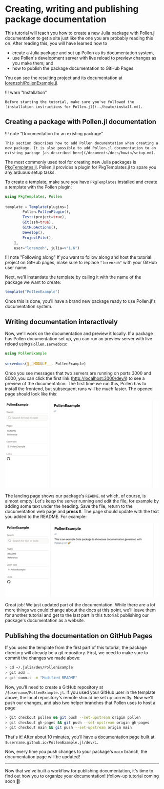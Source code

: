 # Creating, writing and publishing package documentation

This tutorial will teach you how to create a new Julia package with Pollen.jl documentation to get a site just like the one you are probably reading this on. After reading this, you will have learned how to

- create a Julia package and set up Pollen as its documentation system,
- use Pollen's development server with live reload to preview changes as you make them; and
- how to publish the package documentation to GitHub Pages

You can see the resulting project and its documentation at [lorenzoh/PollenExample.jl](https://github.com/lorenzoh/PollenExample.jl).

!!! warn "Installation"

    Before starting the tutorial, make sure you've followed the [installation instructions for Pollen.jl](../howto/install.md).


## Creating a package with Pollen.jl documentation

!!! note "Documentation for an existing package"

    This section describes how to add Pollen documentation when creating a new package. It is also possible to add Pollen.jl documentation to an existing package [as described here](/documents/docs/howto/setup.md).

The most commonly used tool for creating new Julia packages is [PkgTemplates.jl](https://github.com/invenia/PkgTemplates.jl). Pollen.jl provides a plugin for PkgTemplates.jl to spare you any arduous setup tasks.

To create a template, make sure you have `PkgTemplates` installed and create a template with the Pollen plugin:
```julia
using PkgTemplates, Pollen

template = Template(plugins=[
        Pollen.PollenPlugin(),
        Tests(project=true),
        Git(ssh=true),
        GitHubActions(),
        Develop(),
        ProjectFile(),
    ],
    user="lorenzoh", julia=v"1.6")
```

!!! note "Following along"
    If you want to follow along and host the tutorial project on GitHub pages, make sure to replace `"lorenzoh"` with your GitHub user name. 
    
Next, we'll instantiate the template by calling it with the name of the package we want to create:

```julia
template("PollenExample")
```

Once this is done, you'll have a brand new package ready to use Pollen.jl's documentation system.

## Writing documentation interactively

Now, we'll work on the documentation and preview it locally. If a package has Pollen documentation set up, you can run an preview server with live reload using [`Pollen.servedocs`](#):

```julia
using PollenExample

servedocs(@__MODULE__, PollenExample)
```

Once you see messages that two servers are running on ports 3000 and 8000, you can click the first link ([http://localhost:3000/dev/i](http://localhost:3000/dev/i)) to see a preview of the documentation. The first time we run this, Pollen has to install the frontend, but subsequent runs will be much faster. The opened page should look like this:

![](./setup_screenshot_empty.png)

The landing page shows our package's `README.md` which, of course, is almost empty! Let's keep the server running and edit the file, for example by adding some text under the heading. Save the file, return to the documentation web page and **press `R`**. The 
page should update with the text you added to the README. For example:

![](./setup_screenshot_text.png)

Great job! We just updated part of the documentation. While there are a lot more things we could change about the docs at this point, we'll leave them for another tutorial and get to the last part in this tutorial: publishing our package's documentation as a website.

## Publishing the documentation on GitHub Pages

If you used the template from the first part of this tutorial, the package directory will already be a git repository. First, we need to make sure to commit the changes we made above:

```sh
> cd ~/.julia/dev/PollenExample
> git add .
> git commit -m "Modified README"
```

Now, you'll need to create a GitHub repository at `/$username/PollenExample.jl`. If you used your GitHub user in the template above, the local repository's remote should be set up correctly. Now we'll push our changes, and also two helper branches that Pollen uses to host a page:

```sh
> git checkout pollen && git push --set-upstream origin pollen
> git checkout gh-pages && git push --set-upstream origin gh-pages
> git checkout main && git push --set-upstream origin main
```

That's it! After about 10 minutes, you'll have a documentation page built at `$username.github.io/PollenExample.jl/dev/i`.

Now, every time you push changes to your package's `main` branch, the documentation page will be updated!

---

Now that we've built a workflow for publishing documentation, it's time to find out how you to organize your documentation! (follow-up tutorial coming soon 👀)